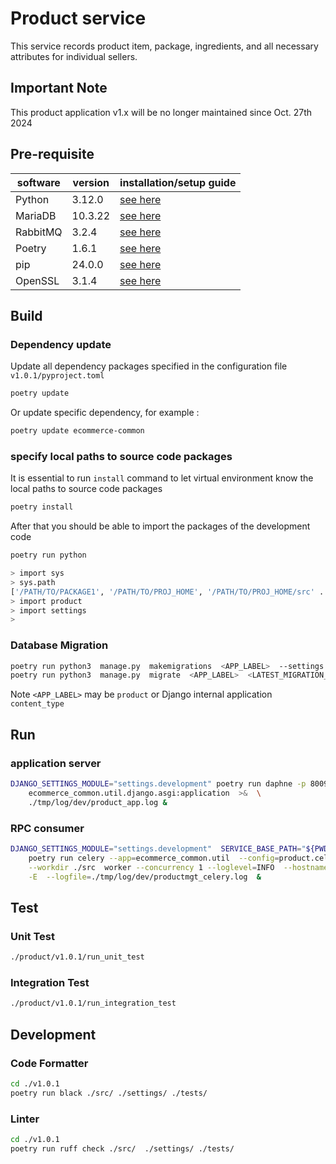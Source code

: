# Product service
This service records product item, package, ingredients, and all necessary attributes for individual sellers.

## Important Note
This product application v1.x will be no longer maintained since Oct. 27th 2024

## Pre-requisite
| software | version | installation/setup guide |
|-----|-----|-----|
|Python | 3.12.0 | [see here](https://github.com/metalalive/EnvToolSetupJunkBox/blob/master/build_python_from_source.md) |
|MariaDB| 10.3.22 | [see here](https://github.com/metalalive/EnvToolSetupJunkBox/blob/master/mariaDB_server_setup.md) |
|RabbitMQ| 3.2.4 | [see here](https://github.com/metalalive/EnvToolSetupJunkBox/blob/master/rabbitmq_setup.md) |
|Poetry| 1.6.1 | [see here](https://python-poetry.org/docs) |
|pip| 24.0.0 | [see here](https://pip.pypa.io/en/stable/) |
|OpenSSL| 3.1.4 | [see here](https://raspberrypi.stackexchange.com/a/105663/86878) |


## Build
### Dependency update
Update all dependency packages specified in the configuration file `v1.0.1/pyproject.toml`
```bash
poetry update
```
Or update specific dependency, for example :
```bash
poetry update ecommerce-common
```

### specify local paths to source code packages
It is essential to run `install` command to let virtual environment know the local paths to source code packages
```bash
poetry install
```
After that you should be able to import the packages of the development code
```bash
poetry run python

> import sys
> sys.path
['/PATH/TO/PACKAGE1', '/PATH/TO/PROJ_HOME', '/PATH/TO/PROJ_HOME/src' ....]
> import product
> import settings
>
```

### Database Migration
```bash
poetry run python3  manage.py  makemigrations  <APP_LABEL>  --settings  settings.migration
poetry run python3  manage.py  migrate  <APP_LABEL>  <LATEST_MIGRATION_VERSION>  --settings  settings.migration  --database site_dba
```
Note `<APP_LABEL>` may be `product` or Django internal application `content_type`


## Run
### application server
```bash
DJANGO_SETTINGS_MODULE="settings.development" poetry run daphne -p 8009 \
    ecommerce_common.util.django.asgi:application  >&  \
    ./tmp/log/dev/product_app.log &
```

### RPC consumer
```bash
DJANGO_SETTINGS_MODULE="settings.development"  SERVICE_BASE_PATH="${PWD}/../.." \
    poetry run celery --app=ecommerce_common.util  --config=product.celeryconfig \
    --workdir ./src  worker --concurrency 1 --loglevel=INFO  --hostname=productmgt@%h \
    -E  --logfile=./tmp/log/dev/productmgt_celery.log  &
```

## Test
### Unit Test
```bash
./product/v1.0.1/run_unit_test
```

### Integration Test
```bash
./product/v1.0.1/run_integration_test
```

## Development
### Code Formatter
```bash
cd ./v1.0.1
poetry run black ./src/ ./settings/ ./tests/
```
### Linter
```bash
cd ./v1.0.1
poetry run ruff check ./src/  ./settings/ ./tests/
```

